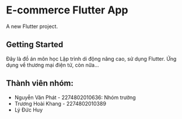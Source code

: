# E-commerce Flutter App 

A new Flutter project.

## Getting Started

Đây là đồ án môn học Lập trình di động nâng cao, sử dụng Flutter.
Ứng dụng về thương mại điện tử, còn nữa...


## Thành viên nhóm:
- Nguyễn Văn Phát - 2274802010636: Nhóm trưởng
- Trương Hoài Khang - 2274802010389
- Lý Đức Huy